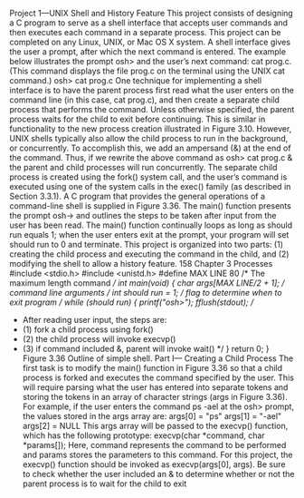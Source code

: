 Project 1—UNIX Shell and History Feature
This project consists of designing a C program to serve as a shell interface
that accepts user commands and then executes each command in a separate
process. This project can be completed on any Linux, UNIX, or Mac OS X system.
A shell interface gives the user a prompt, after which the next command
is entered. The example below illustrates the prompt osh> and the user’s
next command: cat prog.c. (This command displays the file prog.c on the
terminal using the UNIX cat command.)
osh> cat prog.c
One technique for implementing a shell interface is to have the parent process
first read what the user enters on the command line (in this case, cat
prog.c), and then create a separate child process that performs the command.
Unless otherwise specified, the parent process waits for the child to exit
before continuing. This is similar in functionality to the new process creation
illustrated in Figure 3.10. However, UNIX shells typically also allow the child
process to run in the background, or concurrently. To accomplish this, we add
an ampersand (&) at the end of the command. Thus, if we rewrite the above
command as
osh> cat prog.c &
the parent and child processes will run concurrently.
The separate child process is created using the fork() system call, and the
user’s command is executed using one of the system calls in the exec() family
(as described in Section 3.3.1).
A C program that provides the general operations of a command-line shell
is supplied in Figure 3.36. The main() function presents the prompt osh->
and outlines the steps to be taken after input from the user has been read. The
main() function continually loops as long as should run equals 1; when the
user enters exit at the prompt, your program will set should run to 0 and
terminate.
This project is organized into two parts: (1) creating the child process and
executing the command in the child, and (2) modifying the shell to allow a
history feature.
158 Chapter 3 Processes
#include <stdio.h>
#include <unistd.h>
#define MAX LINE 80 /* The maximum length command */
int main(void)
{
char *args[MAX LINE/2 + 1]; /* command line arguments */
int should run = 1; /* flag to determine when to exit program */
while (should run) {
printf("osh>");
fflush(stdout);
/**
* After reading user input, the steps are:
* (1) fork a child process using fork()
* (2) the child process will invoke execvp()
* (3) if command included &, parent will invoke wait()
*/
}
return 0;
}
Figure 3.36 Outline of simple shell.
Part I— Creating a Child Process
The first task is to modify the main() function in Figure 3.36 so that a child
process is forked and executes the command specified by the user. This will
require parsing what the user has entered into separate tokens and storing the
tokens in an array of character strings (args in Figure 3.36). For example, if the
user enters the command ps -ael at the osh> prompt, the values stored in the
args array are:
args[0] = "ps"
args[1] = "-ael"
args[2] = NULL
This args array will be passed to the execvp() function, which has the
following prototype:
execvp(char *command, char *params[]);
Here, command represents the command to be performed and params stores the
parameters to this command. For this project, the execvp() function should
be invoked as execvp(args[0], args). Be sure to check whether the user
included an & to determine whether or not the parent process is to wait for the
child to exit
